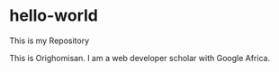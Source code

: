 # hello-world
This is my Repository

This is Orighomisan. I am a web developer scholar with Google Africa.
